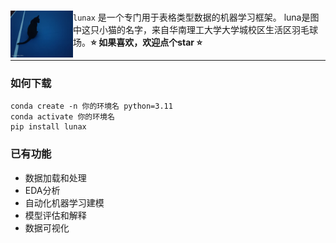 
### 

<div>

<a href="https://erdogant.github.io/bnlearn/"><img src="./imgs/luna.jpg" width="100" align="left" /></a>``lunax`` 是一个专门用于表格类型数据的机器学习框架。 luna是图中这只小猫的名字，来自华南理工大学大学城校区生活区羽毛球场。**⭐️ 如果喜欢，欢迎点个star ⭐️**
</div>

---

### 如何下载
```
conda create -n 你的环境名 python=3.11
conda activate 你的环境名
pip install lunax
```

### 已有功能
- 数据加载和处理
- EDA分析
- 自动化机器学习建模
- 模型评估和解释
- 数据可视化

